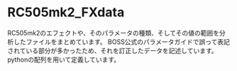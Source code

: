# RC505mk2_FXdata

RC505mk2のエフェクトや、そのパラメータの種類、そしてその値の範囲を分析したファイルをまとめています。
BOSS公式のパラメータガイドで誤って表記されている部分が多かったため、それを訂正したデータを記述しています。
pythonの配列を用いて定義しています。
